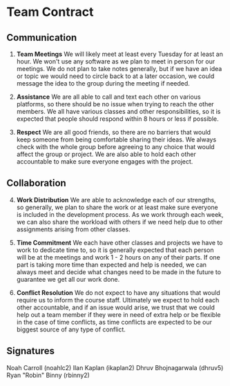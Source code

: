 # Team Contract

## Communication
1. **Team Meetings** 
We will likely meet at least every Tuesday for at least an hour. We won't use any software as we plan to meet in person for our meetings. We do not plan to take notes generally, but if we have an idea or topic we would need to circle back to at a later occasion, we could message the idea to the group during the meeting if needed.

2. **Assistance** 
We are all able to call and text each other on various platforms, so there should be no issue when trying to reach the other members. We all have various classes and other responsibilities, so it is expected that people should respond within 8 hours or less if possible.

3. **Respect** 
We are all good friends, so there are no barriers that would keep someone from being comfortable sharing their ideas. We always check with the whole group before agreeing to any choice that would affect the group or project. We are also able to hold each other accountable to make sure everyone engages with the project.

## Collaboration

4. **Work Distribution** 
We are able to acknowledge each of our strengths, so generally, we plan to share the work or at least make sure everyone is included in the development process. As we work through each week, we can also share the workload with others if we need help due to other assignments arising from other classes.

5. **Time Commitment** 
We each have other classes and projects we have to work to dedicate time to, so it is generally expected that each person will be at the meetings and work 1 - 2 hours on any of their parts. If one part is taking more time than expected and help is needed, we can always meet and decide what changes need to be made in the future to guarantee we get all our work done.

6. **Conflict Resolution** 
We do not expect to have any situations that would require us to inform the course staff. Ultimately we expect to hold each other accountable, and if an issue would arise, we trust that we could help out a team member if they were in need of extra help or be flexible in the case of time conflicts, as time conflicts are expected to be our biggest source of any type of conflict. 

## Signatures
Noah Carroll (noahlc2) Ilan Kaplan (ikaplan2) Dhruv Bhojnagarwala (dhruv5) Ryan "Robin" Binny (rbinny2)
